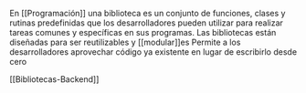 En [[Programación]] una biblioteca es un conjunto de funciones, clases y rutinas predefinidas que los desarrolladores pueden utilizar para realizar tareas comunes y específicas en sus programas. Las bibliotecas están diseñadas para ser reutilizables y [[modular]]es 
Permite a los desarrolladores aprovechar código ya existente en lugar de escribirlo desde cero


[[Bibliotecas-Backend]]